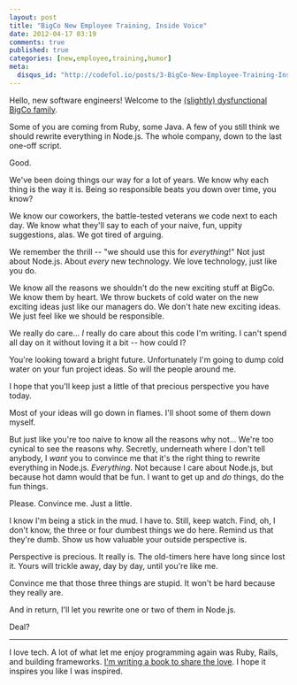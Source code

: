 ```yaml
---
layout: post
title: "BigCo New Employee Training, Inside Voice"
date: 2012-04-17 03:19
comments: true
published: true
categories: [new,employee,training,humor]
meta:
  disqus_id: "http://codefol.io/posts/3-BigCo-New-Employee-Training-Inside-Voice"
---
```

Hello, new software engineers!  Welcome to the <a href="http://weblog.raganwald.com/2005/07/why-you-need-degree-to-work-for-bigco.html">(slightly) dysfunctional BigCo family</a>.

Some of you are coming from Ruby, some Java.  A few of you still think we should rewrite everything in Node.js.  The whole company,  down to the last one-off script.

Good.

We've been doing things our way for a lot of years.  We know why each thing is the way it is.  Being so responsible beats you down over time, you know?

We know our coworkers, the battle-tested veterans we code next to each day.  We know what they'll say to each of your naive, fun, uppity suggestions, alas.  We got tired of arguing.

We remember the thrill -- "we should use this for *everything*!"  Not just about Node.js.  About *every* new technology.  We love technology, just like you do.

We know all the reasons we shouldn't do the new exciting stuff at BigCo.  We know them by heart.  We throw buckets of cold water on the new exciting ideas just like our managers do.  We don't hate new exciting ideas.  We just feel like we should be responsible.

We really do care...  *I* really do care about this code I'm writing.  I can't spend all day on it without loving it a bit -- how could I?

You're looking toward a bright future.  Unfortunately I'm going to dump cold water on your fun project ideas.  So will the people around me.

I hope that you'll keep just a little of that precious perspective you have today.

Most of your ideas will go down in flames.  I'll shoot some of them down myself.

But just like you're too naive to know all the reasons why not...  We're too cynical to see the reasons why.  Secretly, underneath where I don't tell anybody, I *want* you to convince me that it's the right thing to rewrite everything in Node.js.  *Everything*.  Not because I care about Node.js, but because hot damn would that be fun.  I want to get up and *do* things, do the fun things.

Please.  Convince me.  Just a little.

I know I'm being a stick in the mud.  I have to.  Still, keep watch.  Find, oh, I don't know, the three or four dumbest things we do here.  Remind us that they're dumb.  Show us how valuable your outside perspective is.

Perspective is precious.  It really is.  The old-timers here have long since lost it.  Yours will trickle away, day by day, until you're like me.

Convince me that those three things are stupid.  It won't be hard because they really are.

And in return, I'll let you rewrite one or two of them in Node.js.

Deal?

<hr />

<p class="bottom-disclaimer">I love tech.  A lot of what let me enjoy programming again was Ruby, Rails, and building frameworks.  <a href="http://rebuilding-rails.com">I'm writing a book to share the love</a>.  I hope it inspires you like I was inspired.</p>
